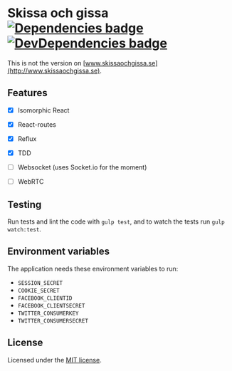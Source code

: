 # Skissa och gissa [![Dependencies badge][david-image]][david-url] [![DevDependencies  badge][david-dev-image]][david-dev-url]

This is not the version on [www.skissaochgissa.se](http://www.skissaochgissa.se).

## Features

- [x] Isomorphic React
- [x] React-routes
- [x] Reflux
- [x] TDD
- [ ] Websocket (uses Socket.io for the moment)
- [ ] WebRTC


## Testing

Run tests and lint the code with `gulp test`, and to watch the tests run
`gulp watch:test`.


## Environment variables

The application needs these environment variables to run:

* `SESSION_SECRET`
* `COOKIE_SECRET`
* `FACEBOOK_CLIENTID`
* `FACEBOOK_CLIENTSECRET`
* `TWITTER_CONSUMERKEY`
* `TWITTER_CONSUMERSECRET`


## License

Licensed under the [MIT license](LICENSE).



[david-url]: https://david-dm.org/klambycom/Skissa-och-gissa#info=dependencies&view=table
[david-image]: https://david-dm.org/klambycom/Skissa-och-gissa.png

[david-dev-url]: https://david-dm.org/klambycom/Skissa-och-gissa#info=devDependencies&view=table
[david-dev-image]: https://david-dm.org/klambycom/Skissa-och-gissa/dev-status.png

